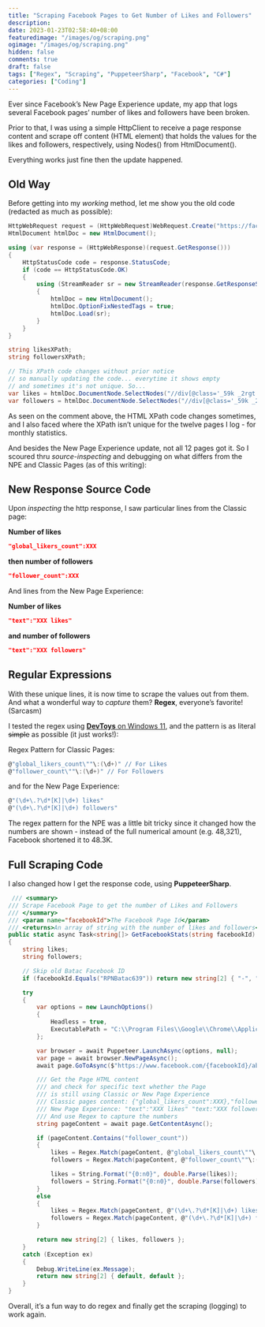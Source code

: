 ```yaml
---
title: "Scraping Facebook Pages to Get Number of Likes and Followers"
description:
date: 2023-01-23T02:58:40+08:00
featuredimage: "/images/og/scraping.png"
ogimage: "/images/og/scraping.png"
hidden: false
comments: true
draft: false
tags: ["Regex", "Scraping", "PuppeteerSharp", "Facebook", "C#"]
categories: ["Coding"]
---
```


Ever since Facebook’s New Page Experience update, my app that logs several Facebook pages’ number of likes and followers have been broken.

Prior to that, I was using a simple HttpClient to receive a page response content and scrape off content (HTML element) that holds the values for the likes and followers, respectively, using Nodes() from HtmlDocument().

Everything works just fine then the update happened.

## Old Way

Before getting into my _working_ method, let me show you the old code (redacted as much as possible):

```csharp
HttpWebRequest request = (HttpWebRequest)WebRequest.Create("https://facebook.com/pg/" + fbId + "/community");
HtmlDocument htmlDoc = new HtmlDocument();

using (var response = (HttpWebResponse)(request.GetResponse()))
{
    HttpStatusCode code = response.StatusCode;
    if (code == HttpStatusCode.OK)
    {
        using (StreamReader sr = new StreamReader(response.GetResponseStream(), Encoding.UTF8))
        {
            htmlDoc = new HtmlDocument();
            htmlDoc.OptionFixNestedTags = true;
            htmlDoc.Load(sr);
        }
    }
}

string likesXPath;
string followersXPath;

// This XPath code changes without prior notice
// so manually updating the code... everytime it shows empty
// and sometimes it's not unique. So...
var likes = htmlDoc.DocumentNode.SelectNodes("//div[@class='_59k _2rgt _1j-f _2rgt']")[5].InnerText;
var followers = htmlDoc.DocumentNode.SelectNodes("//div[@class='_59k _2rgt _1j-f _2rgt']")[7].InnerText;
```

As seen on the comment above, the HTML XPath code changes sometimes, and I also faced where the XPath isn’t unique for the twelve pages I log - for monthly statistics.

And besides the New Page Experience update, not all 12 pages got it. So I scoured thru _source-inspecting_ and debugging on what differs from the NPE and Classic Pages (as of this writing):

## New Response Source Code

Upon _inspecting_ the http response, I saw particular lines from the Classic page:

**Number of likes**

```json
"global_likers_count":XXX
```

**then number of followers**

```json
"follower_count":XXX
```

And lines from the New Page Experience:

**Number of likes**

```json
"text":"XXX likes"
```

**and number of followers**

```json
"text":"XXX followers"
```

## Regular Expressions

With these unique lines, it is now time to scrape the values out from them. And what a wonderful way to _capture_ them? **Regex**, everyone’s favorite! (Sarcasm)

I tested the regex using [**DevToys** on Windows 11](https://devtoys.app/), and the pattern is as literal ~~simple~~ as possible (it just works!):

Regex Pattern for Classic Pages:

```csharp
@"global_likers_count\""\:(\d+)" // For Likes
@"follower_count\""\:(\d+)" // For Followers
```

and for the New Page Experience:

```csharp
@"(\d+\.?\d*[K]|\d+) likes"
@"(\d+\.?\d*[K]|\d+) followers"
```

The regex pattern for the NPE was a little bit tricky since it changed how the numbers are shown - instead of the full numerical amount (e.g. 48,321), Facebook shortened it to 48.3K.

## Full Scraping Code

I also changed how I get the response code, using **PuppeteerSharp**.

```csharp
 /// <summary>
/// Scrape Facebook Page to get the number of Likes and Followers
/// </summary>
/// <param name="facebookId">The Facebook Page Id</param>
/// <returns>An array of string with the number of likes and followers</returns>
public static async Task<string[]> GetFacebookStats(string facebookId)
{
    string likes;
    string followers;

    // Skip old Batac Facebook ID
    if (facebookId.Equals("RPNBatac639")) return new string[2] { "-", "-" };

    try
    {
        var options = new LaunchOptions()
        {
            Headless = true,
            ExecutablePath = "C:\\Program Files\\Google\\Chrome\\Application\\chrome.exe"
        };

        var browser = await Puppeteer.LaunchAsync(options, null);
        var page = await browser.NewPageAsync();
        await page.GoToAsync($"https://www.facebook.com/{facebookId}/about");

        /// Get the Page HTML content
        /// and check for specific text whether the Page
        /// is still using Classic or New Page Experience
        /// Classic pages content: {"global_likers_count":XXX},"follower_count":XXX
        /// New Page Experience: "text":"XXX likes" "text:"XXX followers"
        /// And use Regex to capture the numbers
        string pageContent = await page.GetContentAsync();

        if (pageContent.Contains("follower_count"))
        {
            likes = Regex.Match(pageContent, @"global_likers_count\""\:(\d+)").Groups[1].Value;
            followers = Regex.Match(pageContent, @"follower_count\""\:(\d+)").Groups[1].Value;

            likes = String.Format("{0:n0}", double.Parse(likes));
            followers = String.Format("{0:n0}", double.Parse(followers));
        }
        else
        {
            likes = Regex.Match(pageContent, @"(\d+\.?\d*[K]|\d+) likes").Groups[1].Value;
            followers = Regex.Match(pageContent, @"(\d+\.?\d*[K]|\d+) followers").Groups[1].Value;
        }

        return new string[2] { likes, followers };
    }
    catch (Exception ex)
    {
        Debug.WriteLine(ex.Message);
        return new string[2] { default, default };
    }
}
```

Overall, it’s a fun way to do regex and finally get the scraping (logging) to work again.
